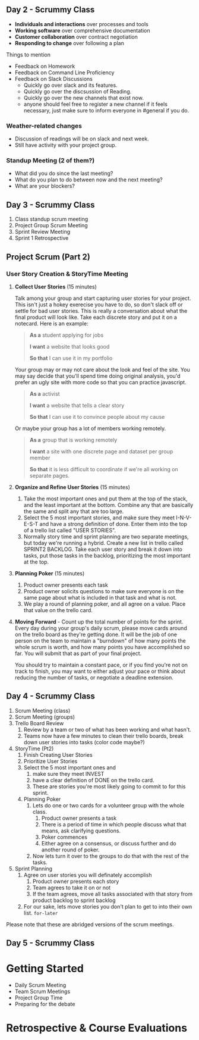## Day 2 - Scrummy Class

* **Individuals and interactions** over processes and tools
* **Working software** over comprehensive documentation
* **Customer collaboration** over contract negotiation
* **Responding to change** over following a plan

Things to mention

* Feedback on Homework
* Feedback on Command Line Proficiency
* Feedback on Slack Discussions
	* Quickly go over slack and its features.
	* Quickly go over the discsussion of Reading.
	* Quickly go over the new channels that exist now.
	* anyone should feel free to register a new channel if it feels necessary, just make sure to inform everyone in #general if you do.

### Weather-related changes

* Discussion of readings will be on slack and next week.
* Still have activity with your project group.

### Standup Meeting (2 of them?)

* What did you do since the last meeting?
* What do you plan to do between now and the next meeting?
* What are your blockers?



##  Day 3 - Scrummy Class

1. Class standup scrum meeting
2. Project Group Scrum Meeting
3. Sprint Review Meeting
4. Sprint 1 Retrospective


## Project Scrum (Part 2)

### User Story Creation & StoryTime Meeting

1. **Collect User Stories** (15 minutes)

	Talk among your group and start capturing user stories for your project. This isn't just a hokey exerecise you have to do, so don't slack off or settle for bad user stories. This is really a conversation about what the final product will look like. Take each discrete story and put it on a notecard. Here is an example:

	> **As a** student applying for jobs
	>
	> **I want** a website that looks good
	>
	> **So that** I can use it in my portfolio

	Your group may or may not care about the look and feel of the site. You may say decide that you'll spend time doing original analysis, you'd prefer an ugly site with more code so that you can practice javascript.

	> **As a** activist
	>
	> **I want** a website that tells a clear story
	>
	> **So that** I can use it to convince people about my cause

	Or maybe your group has a lot of members working remotely.

	> **As a** group that is working remotely
	>
	> **I want** a site with one discrete page and dataset per group member
	>
	> **So that** it is less difficult to coordinate if we're all working on separate pages.

2. **Organize and Refine User Stories** (15 minutes)

	1. Take the most important ones and put them at the top of the stack, and the least important at the bottom. Combine any that are basically the same and split any that are too large.
	2. Select the 5 most important stories, and make sure they meet I-N-V-E-S-T and have a strong definition of done. Enter them into the top of a trello list called "USER STORIES".
	3. Normally story time and sprint planning are two separate meetings, but today we're running a hybrid. Create a new list in trello called SPRINT2 BACKLOG. Take each user story and break it down into tasks, put those tasks in the backlog, prioritizing the most important at the top.

3. **Planning Poker** (15 minutes)
	1. Product owner presents each task
	2. Product owner solicits questions to make sure everyone is on the same page about what is included in that task and what is not.
	3. We play a round of planning poker, and all agree on a value. Place that value on the trello card.

4. **Moving Forward** - Count up the total number of points for the sprint. Every day during your group's daily scrum, please move cards around on the trello board as they're getting done. It will be the job of one person on the team to maintain a "burndown" of how many points the whole scrum is worth, and how many points you have accomplished so far.  You will submit that as part of your final project.

	You should try to maintain a constant pace, or if you find you're not on track to finish, you may want to either adjust your pace or think about reducing the number of tasks, or negotiate a deadline extension.


## Day 4 - Scrummy Class

1. Scrum Meeting (class)
2. Scrum Meeting (groups)
3. Trello Board Review
	1. Review by a team or two of what has been working and what hasn't.
	2. Teams now have a few minutes to clean their trello boards, break down user stories into tasks (color code maybe?)
4. StoryTime (Pt2)
	1. Finish Creating User Stories
	2. Prioritize User Stories
	3. Select the 5 most important ones and
		1. make sure they meet INVEST
		2. have a clear definition of DONE on the trello card.
		3. These are stories you're most likely going to commit to for this sprint.
	4. Planning Poker
		1. Lets do one or two cards for a volunteer group with the whole class.
			1. Product owner presents a task
			2. There is a period of time in which people discuss what that means, ask clarifying questions.
			3. Poker commences
			4. Either agree on a consensus, or discuss further and do another round of poker.
		2. Now lets turn it over to the groups to do that with the rest of the tasks.
5. Sprint Planning
	1. Agree on user stories you will definately accomplish
		1. Product owner presents each story
		2. Team agrees to take it on or not
		3. If the team agrees, move all tasks associated with that story from product backlog to sprint backlog
	2. For our sake, lets move stories you don't plan to get to into their own list. `for-later`


Please note that these are abridged versions of the scrum meetings.


## Day 5 - Scrummy Class

# Getting Started

- Daily Scrum Meeting
- Team Scrum Meetings
- Project Group Time
- Preparing for the debate

# Retrospective & Course Evaluations
